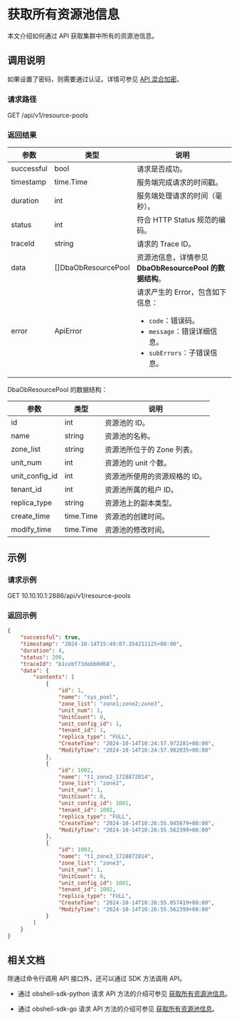 # 获取所有资源池信息

本文介绍如何通过 API 获取集群中所有的资源池信息。

## 调用说明

如果设置了密码，则需要通过认证。详情可参见 [API 混合加密](../20.api-hybrid-encryption.md)。

### 请求路径

GET /api/v1/resource-pools

### 返回结果

| 参数 | 类型 | 说明 |
|------|-----|------|
| successful | bool | 请求是否成功。 |
| timestamp | time.Time | 服务端完成请求的时间戳。 |
| duration | int | 服务端处理请求的时间（毫秒）。 |
| status | int | 符合 HTTP Status 规范的编码。 |
| traceId | string | 请求的 Trace ID。 |
| data | []DbaObResourcePool | 资源池信息，详情参见 **DbaObResourcePool 的数据结构**。 |
| error | ApiError | 请求产生的 Error，包含如下信息：<ul><li><code>code</code>：错误码。</li><li><code>message</code>：错误详细信息。</li><li><code>subErrors</code>：子错误信息。</li></ul> |

DbaObResourcePool 的数据结构：

| 参数 | 类型 | 说明 |
|-----|------|------|
| id | int | 资源池的 ID。 |
| name | string | 资源池的名称。 |
| zone_list | string | 资源池所位于的 Zone 列表。 |
| unit_num | int | 资源池的 unit 个数。 |
| unit_config_id | int | 资源池所使用的资源规格的 ID。 |
| tenant_id | int | 资源池所属的租户 ID。 |
| replica_type | string | 资源池上的副本类型。 |
| create_time | time.Time | 资源池的创建时间。 |
| modify_time | time.Time | 资源池的修改时间。 |

## 示例

### 请求示例

GET 10.10.10.1:2886/api/v1/resource-pools

### 返回示例

```json
{
    "successful": true,
    "timestamp": "2024-10-14T15:49:07.354211125+08:00",
    "duration": 4,
    "status": 200,
    "traceId": "b1cebf73debb0d68",
    "data": {
        "contents": [
            {
                "id": 1,
                "name": "sys_pool",
                "zone_list": "zone1;zone2;zone3",
                "unit_num": 1,
                "UnitCount": 0,
                "unit_config_id": 1,
                "tenant_id": 1,
                "replica_type": "FULL",
                "CreateTime": "2024-10-14T10:24:57.972281+08:00",
                "ModifyTime": "2024-10-14T10:24:57.982035+08:00"
            },
            {
                "id": 1002,
                "name": "t1_zone2_1728872814",
                "zone_list": "zone2",
                "unit_num": 1,
                "UnitCount": 0,
                "unit_config_id": 1001,
                "tenant_id": 1002,
                "replica_type": "FULL",
                "CreateTime": "2024-10-14T10:26:55.045879+08:00",
                "ModifyTime": "2024-10-14T10:26:55.562399+08:00"
            },
            {
                "id": 1003,
                "name": "t1_zone3_1728872814",
                "zone_list": "zone3",
                "unit_num": 1,
                "UnitCount": 0,
                "unit_config_id": 1001,
                "tenant_id": 1002,
                "replica_type": "FULL",
                "CreateTime": "2024-10-14T10:26:55.057419+08:00",
                "ModifyTime": "2024-10-14T10:26:55.562399+08:00"
            }
        ]
    }
}
```

## 相关文档

除通过命令行调用 API 接口外，还可以通过 SDK 方法调用 API。

* 通过 obshell-sdk-python 请求 API 方法的介绍可参见 [获取所有资源池信息](../../500.obshell-sdk-reference/100.python/400.resource-pool-management/100.get-all-rp-specifications-of-python.md)。

* 通过 obshell-sdk-go 请求 API 方法的介绍可参见 [获取所有资源池信息](../../500.obshell-sdk-reference/200.go/400.resource-pool-management/100.get-all-rp-specifications-of-go.md)。
